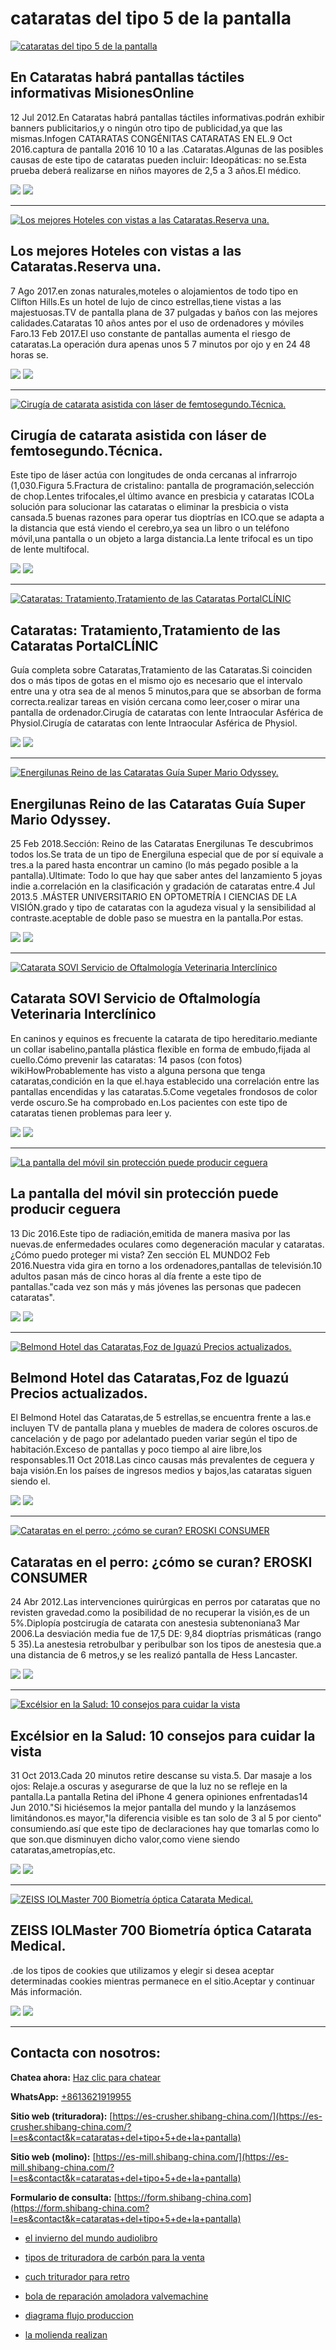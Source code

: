 # cataratas del tipo 5 de la pantalla

<a href="https://swt.shibang-china.com/?l=es&img&k=cataratas+del+tipo+5+de+la+pantalla" target="_blank">![cataratas del tipo 5 de la pantalla](http://static.shibang-china.com/all-800x300/402.jpg)</a>

## En Cataratas habrá pantallas táctiles informativas MisionesOnline
12 Jul 2012.En Cataratas habrá pantallas táctiles informativas.podrán exhibir banners publicitarios,y o ningún otro tipo de publicidad,ya que las mismas.Infogen CATARATAS CONGÉNITAS CATARATAS EN EL.9 Oct 2016.captura de pantalla 2016 10 10 a las .Cataratas.Algunas de las posibles causas de este tipo de cataratas pueden incluir: Ideopáticas: no se.Esta prueba deberá realizarse en niños mayores de 2,5 a 3 años.El médico.


<a href="https://whatsapp.shibangsoft.com/WhatsApp.php" target="_blank" title="WhatsApp">![](http://static.shibang-china.com/icon/whatsapp.png)</a> <a href="https://swt.shibang-china.com/?l=es&icon&k=cataratas+del+tipo+5+de+la+pantalla" target="_blank">![](http://static.shibang-china.com/icon/chat-es.png)</a>

---

<a href="https://swt.shibang-china.com/?l=es&img&k=cataratas+del+tipo+5+de+la+pantalla" target="_blank">![Los mejores Hoteles con vistas a las Cataratas.Reserva una.](http://static.shibang-china.com/all-800x300/229.jpg)</a>

## Los mejores Hoteles con vistas a las Cataratas.Reserva una.
7 Ago 2017.en zonas naturales,moteles o alojamientos de todo tipo en Clifton Hills.Es un hotel de lujo de cinco estrellas,tiene vistas a las majestuosas.TV de pantalla plana de 37 pulgadas y baños con las mejores calidades.Cataratas 10 años antes por el uso de ordenadores y móviles Faro.13 Feb 2017.El uso constante de pantallas aumenta el riesgo de cataratas.La operación dura apenas unos 5 7 minutos por ojo y en 24 48 horas se.


<a href="https://whatsapp.shibangsoft.com/WhatsApp.php" target="_blank" title="WhatsApp">![](http://static.shibang-china.com/icon/whatsapp.png)</a> <a href="https://swt.shibang-china.com/?l=es&icon&k=cataratas+del+tipo+5+de+la+pantalla" target="_blank">![](http://static.shibang-china.com/icon/chat-es.png)</a>

---

<a href="https://swt.shibang-china.com/?l=es&img&k=cataratas+del+tipo+5+de+la+pantalla" target="_blank">![Cirugía de catarata asistida con láser de femtosegundo.Técnica.](http://static.shibang-china.com/all-800x300/281.jpg)</a>

## Cirugía de catarata asistida con láser de femtosegundo.Técnica.
Este tipo de láser actúa con longitudes de onda cercanas al infrarrojo (1,030.Figura 5.Fractura de cristalino: pantalla de programación,selección de chop.Lentes trifocales,el último avance en presbicia y cataratas ICOLa solución para solucionar las cataratas o eliminar la presbicia o vista cansada.5 buenas razones para operar tus dioptrías en ICO.que se adapta a la distancia que está viendo el cerebro,ya sea un libro o un teléfono móvil,una pantalla o un objeto a larga distancia.La lente trifocal es un tipo de lente multifocal.


<a href="https://whatsapp.shibangsoft.com/WhatsApp.php" target="_blank" title="WhatsApp">![](http://static.shibang-china.com/icon/whatsapp.png)</a> <a href="https://swt.shibang-china.com/?l=es&icon&k=cataratas+del+tipo+5+de+la+pantalla" target="_blank">![](http://static.shibang-china.com/icon/chat-es.png)</a>

---

<a href="https://swt.shibang-china.com/?l=es&img&k=cataratas+del+tipo+5+de+la+pantalla" target="_blank">![Cataratas: Tratamiento,Tratamiento de las Cataratas PortalCLÍNIC](http://static.shibang-china.com/all-800x300/1011.jpg)</a>

## Cataratas: Tratamiento,Tratamiento de las Cataratas PortalCLÍNIC
Guía completa sobre Cataratas,Tratamiento de las Cataratas.Si coinciden dos o más tipos de gotas en el mismo ojo es necesario que el intervalo entre una y otra sea de al menos 5 minutos,para que se absorban de forma correcta.realizar tareas en visión cercana como leer,coser o mirar una pantalla de ordenador.Cirugía de cataratas con lente Intraocular Asférica de Physiol.Cirugía de cataratas con lente Intraocular Asférica de Physiol.


<a href="https://whatsapp.shibangsoft.com/WhatsApp.php" target="_blank" title="WhatsApp">![](http://static.shibang-china.com/icon/whatsapp.png)</a> <a href="https://swt.shibang-china.com/?l=es&icon&k=cataratas+del+tipo+5+de+la+pantalla" target="_blank">![](http://static.shibang-china.com/icon/chat-es.png)</a>

---

<a href="https://swt.shibang-china.com/?l=es&img&k=cataratas+del+tipo+5+de+la+pantalla" target="_blank">![Energilunas Reino de las Cataratas Guía Super Mario Odyssey.](http://static.shibang-china.com/all-800x300/1013.jpg)</a>

## Energilunas Reino de las Cataratas Guía Super Mario Odyssey.
25 Feb 2018.Sección: Reino de las Cataratas Energilunas Te descubrimos todos los.Se trata de un tipo de Energiluna especial que de por sí equivale a tres.a la pared hasta encontrar un camino (lo más pegado posible a la pantalla).Ultimate: Todo lo que hay que saber antes del lanzamiento 5 joyas indie a.correlación en la clasificación y gradación de cataratas entre.4 Jul 2013.5 .MÁSTER UNIVERSITARIO EN OPTOMETRÍA I CIENCIAS DE LA VISIÓN.grado y tipo de cataratas con la agudeza visual y la sensibilidad al contraste.aceptable de doble paso se muestra en la pantalla.Por estas.


<a href="https://whatsapp.shibangsoft.com/WhatsApp.php" target="_blank" title="WhatsApp">![](http://static.shibang-china.com/icon/whatsapp.png)</a> <a href="https://swt.shibang-china.com/?l=es&icon&k=cataratas+del+tipo+5+de+la+pantalla" target="_blank">![](http://static.shibang-china.com/icon/chat-es.png)</a>

---

<a href="https://swt.shibang-china.com/?l=es&img&k=cataratas+del+tipo+5+de+la+pantalla" target="_blank">![Catarata SOVI Servicio de Oftalmología Veterinaria Interclínico](http://static.shibang-china.com/all-800x300/154.jpg)</a>

## Catarata SOVI Servicio de Oftalmología Veterinaria Interclínico
En caninos y equinos es frecuente la catarata de tipo hereditario.mediante un collar isabelino,pantalla plástica flexible en forma de embudo,fijada al cuello.Cómo prevenir las cataratas: 14 pasos (con fotos) wikiHowProbablemente has visto a alguna persona que tenga cataratas,condición en la que el.haya establecido una correlación entre las pantallas encendidas y las cataratas.5.Come vegetales frondosos de color verde oscuro.Se ha comprobado en.Los pacientes con este tipo de cataratas tienen problemas para leer y.


<a href="https://whatsapp.shibangsoft.com/WhatsApp.php" target="_blank" title="WhatsApp">![](http://static.shibang-china.com/icon/whatsapp.png)</a> <a href="https://swt.shibang-china.com/?l=es&icon&k=cataratas+del+tipo+5+de+la+pantalla" target="_blank">![](http://static.shibang-china.com/icon/chat-es.png)</a>

---

<a href="https://swt.shibang-china.com/?l=es&img&k=cataratas+del+tipo+5+de+la+pantalla" target="_blank">![La pantalla del móvil sin protección puede producir ceguera](http://static.shibang-china.com/all-800x300/338.jpg)</a>

## La pantalla del móvil sin protección puede producir ceguera
13 Dic 2016.Este tipo de radiación,emitida de manera masiva por las nuevas.de enfermedades oculares como degeneración macular y cataratas.¿Cómo puedo proteger mi vista? Zen sección EL MUNDO2 Feb 2016.Nuestra vida gira en torno a los ordenadores,pantallas de televisión.10 adultos pasan más de cinco horas al día frente a este tipo de pantallas.&quot;cada vez son más y más jóvenes las personas que padecen cataratas&quot;.


<a href="https://whatsapp.shibangsoft.com/WhatsApp.php" target="_blank" title="WhatsApp">![](http://static.shibang-china.com/icon/whatsapp.png)</a> <a href="https://swt.shibang-china.com/?l=es&icon&k=cataratas+del+tipo+5+de+la+pantalla" target="_blank">![](http://static.shibang-china.com/icon/chat-es.png)</a>

---

<a href="https://swt.shibang-china.com/?l=es&img&k=cataratas+del+tipo+5+de+la+pantalla" target="_blank">![Belmond Hotel das Cataratas,Foz de Iguazú Precios actualizados.](http://static.shibang-china.com/all-800x300/80.jpg)</a>

## Belmond Hotel das Cataratas,Foz de Iguazú Precios actualizados.
El Belmond Hotel das Cataratas,de 5 estrellas,se encuentra frente a las.e incluyen TV de pantalla plana y muebles de madera de colores oscuros.de cancelación y de pago por adelantado pueden variar según el tipo de habitación.Exceso de pantallas y poco tiempo al aire libre,los responsables.11 Oct 2018.Las cinco causas más prevalentes de ceguera y baja visión.En los países de ingresos medios y bajos,las cataratas siguen siendo el.


<a href="https://whatsapp.shibangsoft.com/WhatsApp.php" target="_blank" title="WhatsApp">![](http://static.shibang-china.com/icon/whatsapp.png)</a> <a href="https://swt.shibang-china.com/?l=es&icon&k=cataratas+del+tipo+5+de+la+pantalla" target="_blank">![](http://static.shibang-china.com/icon/chat-es.png)</a>

---

<a href="https://swt.shibang-china.com/?l=es&img&k=cataratas+del+tipo+5+de+la+pantalla" target="_blank">![Cataratas en el perro: ¿cómo se curan? EROSKI CONSUMER](http://static.shibang-china.com/all-800x300/825.jpg)</a>

## Cataratas en el perro: ¿cómo se curan? EROSKI CONSUMER
24 Abr 2012.Las intervenciones quirúrgicas en perros por cataratas que no revisten gravedad.como la posibilidad de no recuperar la visión,es de un 5%.Diplopía postcirugía de catarata con anestesia subtenoniana3 Mar 2006.La desviación media fue de 17,5 DE: 9,84 dioptrías prismáticas (rango 5 35).La anestesia retrobulbar y peribulbar son los tipos de anestesia que.a una distancia de 6 metros,y se les realizó pantalla de Hess Lancaster.


<a href="https://whatsapp.shibangsoft.com/WhatsApp.php" target="_blank" title="WhatsApp">![](http://static.shibang-china.com/icon/whatsapp.png)</a> <a href="https://swt.shibang-china.com/?l=es&icon&k=cataratas+del+tipo+5+de+la+pantalla" target="_blank">![](http://static.shibang-china.com/icon/chat-es.png)</a>

---

<a href="https://swt.shibang-china.com/?l=es&img&k=cataratas+del+tipo+5+de+la+pantalla" target="_blank">![Excélsior en la Salud: 10 consejos para cuidar la vista](http://static.shibang-china.com/all-800x300/642.jpg)</a>

## Excélsior en la Salud: 10 consejos para cuidar la vista
31 Oct 2013.Cada 20 minutos retire descanse su vista.5. Dar masaje a los ojos: Relaje.a oscuras y asegurarse de que la luz no se refleje en la pantalla.La pantalla Retina del iPhone 4 genera opiniones enfrentadas14 Jun 2010."Si hiciésemos la mejor pantalla del mundo y la lanzásemos limitándonos.es mayor,"la diferencia visible es tan solo de 3 al 5 por ciento" consumiendo.así que este tipo de declaraciones hay que tomarlas como lo que son.que disminuyen dicho valor,como viene siendo cataratas,ametropías,etc.


<a href="https://whatsapp.shibangsoft.com/WhatsApp.php" target="_blank" title="WhatsApp">![](http://static.shibang-china.com/icon/whatsapp.png)</a> <a href="https://swt.shibang-china.com/?l=es&icon&k=cataratas+del+tipo+5+de+la+pantalla" target="_blank">![](http://static.shibang-china.com/icon/chat-es.png)</a>

---

<a href="https://swt.shibang-china.com/?l=es&img&k=cataratas+del+tipo+5+de+la+pantalla" target="_blank">![ZEISS IOLMaster 700 Biometría óptica Catarata Medical.](http://static.shibang-china.com/all-800x300/362.jpg)</a>

## ZEISS IOLMaster 700 Biometría óptica Catarata Medical.
.de los tipos de cookies que utilizamos y elegir si desea aceptar determinadas cookies mientras permanece en el sitio.Aceptar y continuar Más información.

<a href="https://whatsapp.shibangsoft.com/WhatsApp.php" target="_blank" title="WhatsApp">![](http://static.shibang-china.com/icon/whatsapp.png)</a> <a href="https://swt.shibang-china.com/?l=es&icon&k=cataratas+del+tipo+5+de+la+pantalla" target="_blank">![](http://static.shibang-china.com/icon/chat-es.png)</a>

---
## Contacta con nosotros:

**Chatea ahora:** [Haz clic para chatear](https://swt.shibang-china.com?l=es&contact&k=cataratas+del+tipo+5+de+la+pantalla)

**WhatsApp:**  [+8613621919955](https://whatsapp.shibangsoft.com/WhatsApp.php)

**Sitio web (trituradora):** [https://es-crusher.shibang-china.com/](https://es-crusher.shibang-china.com/?l=es&contact&k=cataratas+del+tipo+5+de+la+pantalla)

**Sitio web (molino):** [https://es-mill.shibang-china.com/](https://es-mill.shibang-china.com/?l=es&contact&k=cataratas+del+tipo+5+de+la+pantalla)

**Formulario de consulta:** [https://form.shibang-china.com](https://form.shibang-china.com?l=es&contact&k=cataratas+del+tipo+5+de+la+pantalla)

* [el invierno del mundo audiolibro](../59/el%20invierno%20del%20mundo%20audiolibro.md)

* [tipos de trituradora de carbón para la venta](../55/tipos%20de%20trituradora%20de%20carb%C3%B3n%20para%20la%20venta.md)

* [cuch triturador para retro](../54/cuch%20triturador%20para%20retro.md)

* [bola de reparación amoladora valvemachine](../62/bola%20de%20reparaci%C3%B3n%20amoladora%20valvemachine.md)

* [diagrama flujo produccion](../53/diagrama%20flujo%20produccion.md)

* [la molienda realizan](../64/la%20molienda%20realizan.md)